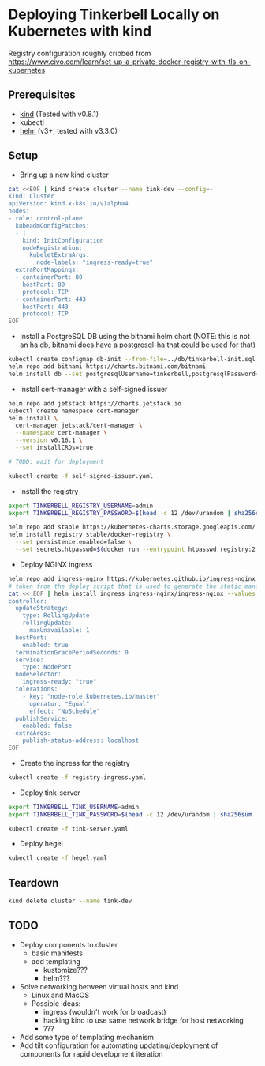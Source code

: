# Deploying Tinkerbell Locally on Kubernetes with kind

Registry configuration roughly cribbed from https://www.civo.com/learn/set-up-a-private-docker-registry-with-tls-on-kubernetes

## Prerequisites

- [kind](https://kind.sigs.k8s.io/) (Tested with v0.8.1)
- kubectl
- [helm](https://helm.sh/docs/intro/quickstart/) (v3+, tested with v3.3.0)

## Setup

- Bring up a new kind cluster

```sh
cat <<EOF | kind create cluster --name tink-dev --config=-
kind: Cluster
apiVersion: kind.x-k8s.io/v1alpha4
nodes:
- role: control-plane
  kubeadmConfigPatches:
  - |
    kind: InitConfiguration
    nodeRegistration:
      kubeletExtraArgs:
        node-labels: "ingress-ready=true"
  extraPortMappings:
  - containerPort: 80
    hostPort: 80
    protocol: TCP
  - containerPort: 443
    hostPort: 443
    protocol: TCP
EOF
```

- Install a PostgreSQL DB using the bitnami helm chart (NOTE: this is not an ha db, bitnami does have a postgresql-ha that could be used for that)

```sh
kubectl create configmap db-init --from-file=../db/tinkerbell-init.sql
helm repo add bitnami https://charts.bitnami.com/bitnami
helm install db --set postgresqlUsername=tinkerbell,postgresqlPassword=tinkerbell,postgresqlDatabase=tinkerbell,initdbScriptsConfigMap=db-init bitnami/postgresql
```

- Install cert-manager with a self-signed issuer

```sh
helm repo add jetstack https://charts.jetstack.io
kubectl create namespace cert-manager
helm install \
  cert-manager jetstack/cert-manager \
  --namespace cert-manager \
  --version v0.16.1 \
  --set installCRDs=true

# TODD: wait for deployment

kubectl create -f self-signed-issuer.yaml
```

- Install the registry

```sh
export TINKERBELL_REGISTRY_USERNAME=admin
export TINKERBELL_REGISTRY_PASSWORD=$(head -c 12 /dev/urandom | sha256sum | cut -d' ' -f1)

helm repo add stable https://kubernetes-charts.storage.googleapis.com/
helm install registry stable/docker-registry \
  --set persistence.enabled=false \
  --set secrets.htpasswd=$(docker run --entrypoint htpasswd registry:2.6 -Bbn ${TINKERBELL_REGISTRY_USERNAME} ${TINKERBELL_REGISTRY_PASSWORD})
```

- Deploy NGINX ingress

```sh
helm repo add ingress-nginx https://kubernetes.github.io/ingress-nginx
# taken from the deploy script that is used to generate the static manifest referenced by the kind docs
cat << EOF | helm install ingress ingress-nginx/ingress-nginx --values -
controller:
  updateStrategy:
    type: RollingUpdate
    rollingUpdate:
      maxUnavailable: 1
  hostPort:
    enabled: true
  terminationGracePeriodSeconds: 0
  service:
    type: NodePort
  nodeSelector:
    ingress-ready: "true"
  tolerations:
    - key: "node-role.kubernetes.io/master"
      operator: "Equal"
      effect: "NoSchedule"
  publishService:
    enabled: false
  extraArgs:
    publish-status-address: localhost
EOF
```

- Create the ingress for the registry

```sh
kubectl create -f registry-ingress.yaml
```

- Deploy tink-server

```sh
export TINKERBELL_TINK_USERNAME=admin
export TINKERBELL_TINK_PASSWORD=$(head -c 12 /dev/urandom | sha256sum | cut -d' ' -f1)

kubectl create -f tink-server.yaml
```

- Deploy hegel

```sh
kubectl create -f hegel.yaml
```

## Teardown

```sh
kind delete cluster --name tink-dev
```

## TODO
- Deploy components to cluster
  - basic manifests
  - add templating
    - kustomize???
    - helm???
- Solve networking between virtual hosts and kind
  - Linux and MacOS
  - Possible ideas:
    - ingress (wouldn't work for broadcast)
    - hacking kind to use same network bridge for host networking
    - ???
- Add some type of templating mechanism
- Add tilt configuration for automating updating/deployment of components for rapid development iteration
